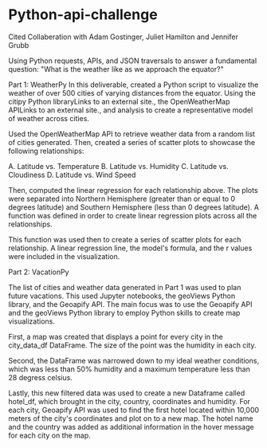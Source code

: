 # Python-api-challenge
Cited Collaberation with Adam Gostinger, Juliet Hamilton and Jennifer Grubb


Using Python requests, APIs, and JSON traversals to answer a fundamental question: "What is the weather like as we approach the equator?"

Part 1: WeatherPy In this deliverable, created a Python script to visualize the weather of over 500 cities of varying distances from the equator. Using the citipy Python libraryLinks to an external site., the OpenWeatherMap APILinks to an external site., and analysis to create a representative model of weather across cities.

Used the OpenWeatherMap API to retrieve weather data from a random list of cities generated. Then, created a series of scatter plots to showcase the following relationships:

A. Latitude vs. Temperature B. Latitude vs. Humidity C. Latitude vs. Cloudiness D. Latitude vs. Wind Speed

Then, computed the linear regression for each relationship above. The plots were separated into Northern Hemisphere (greater than or equal to 0 degrees latitude) and Southern Hemisphere (less than 0 degrees latitude). A function was defined in order to create linear regression plots across all the relationships.

This function was used then to create a series of scatter plots for each relationship. A linear regression line, the model's formula, and the r values were included in the visualization.

Part 2: VacationPy

The list of cities and weather data generated in Part 1 was used to plan future vacations. This used Jupyter notebooks, the geoViews Python library, and the Geoapify API. The main focus was to use the Geoapify API and the geoViews Python library to employ Python skills to create map visualizations.

First, a map was created that displays a point for every city in the city_data_df DataFrame. The size of the point was the humidity in each city.

Second, the DataFrame was narrowed down to my ideal weather conditions, which was less than 50% humidity and a maximum temperature less than 28 degress celsius.

Lastly, this new filtered data was used to create a new Dataframe called hotel_df, which brought in the city, country, coordinates and humidity. For each city, Geoapify API was used to find the first hotel located within 10,000 meters of the city's coordinates and plot on to a new map. The hotel name and the country was added as additional information in the hover message for each city on the map.
